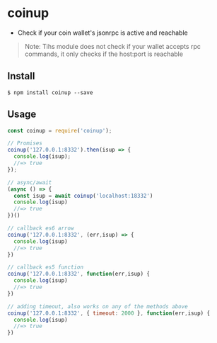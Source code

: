 # coinup

- Check if your coin wallet's jsonrpc is active and reachable

> Note: Tihs module does not check if your wallet accepts rpc commands, it only checks if the host:port is reachable

## Install

```
$ npm install coinup --save
```

## Usage

```js
const coinup = require('coinup');

// Promises
coinup('127.0.0.1:8332').then(isup => {
  console.log(isup);
  //=> true
});

// async/await
(async () => {
  const isup = await coinup('localhost:18332')
  console.log(isup)
  //=> true
})()

// callback es6 arrow
coinup('127.0.0.1:8332', (err,isup) => {
  console.log(isup)
  //=> true
})

// callback es5 function
coinup('127.0.0.1:8332', function(err,isup) {
  console.log(isup)
  //=> true
})

// adding timeout, also works on any of the methods above
coinup('127.0.0.1:8332', { timeout: 2000 }, function(err,isup) {
  console.log(isup)
  //=> true
})
```